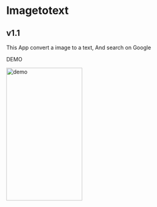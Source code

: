 # Imagetotext

## v1.1
This App convert a image to a text, And search on Google

DEMO 

<img src="https://github.com/playatanu/Imagetotext/blob/main/itt.gif?raw=true" alt="demo" width="200" height="350">
